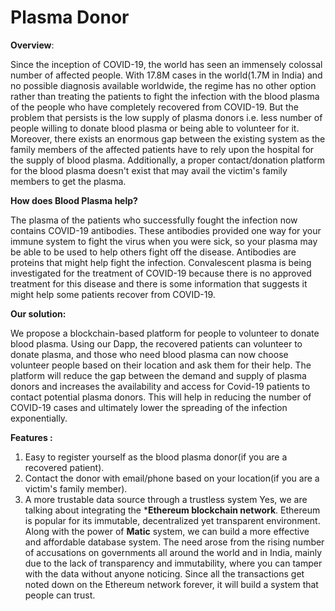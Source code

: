 # Plasma Donor

**Overview**:

Since the inception of COVID-19, the world has seen an immensely colossal number of affected people. With 17.8M cases in the world(1.7M in India) and no possible diagnosis available worldwide, the regime has no other option rather than treating the patients to fight the infection with the blood plasma of the people who have completely recovered from COVID-19. But the problem that persists is the low supply of plasma donors i.e. less number of people willing to donate blood plasma or being able to volunteer for it. Moreover, there exists an enormous gap between the existing system as the family members of the affected patients have to rely upon the hospital for the supply of blood plasma. Additionally, a proper contact/donation platform for the blood plasma doesn't exist that may avail the victim's family members to get the plasma.

**How does Blood Plasma help?**

The plasma of the patients who successfully fought the infection now contains COVID-19 antibodies. These antibodies provided one way for your immune system to fight the virus when you were sick, so your plasma may be able to be used to help others fight off the disease. Antibodies are proteins that might help fight the infection. Convalescent plasma is being investigated for the treatment of COVID-19 because there is no approved treatment for this disease and there is some information that suggests it might help some patients recover from COVID-19.


**Our solution:**

We propose a blockchain-based platform for people to volunteer to donate blood plasma. Using our Dapp, the recovered patients can volunteer to donate plasma, and those who need blood plasma can now choose volunteer people based on their location and ask them for their help. The platform will reduce the gap between the demand and supply of plasma donors and increases the availability and access for Covid-19 patients to contact potential plasma donors. This will help in reducing the number of COVID-19 cases and ultimately lower the spreading of the infection exponentially.

**Features :**

1) Easy to register yourself as the blood plasma donor(if you are a recovered patient).
2) Contact the donor with email/phone based on your location(if you are a victim's family member).
3) A more trustable data source through a trustless system
  Yes, we are talking about integrating the ***Ethereum blockchain network**. Ethereum is popular for its immutable, decentralized yet transparent environment. Along with the power of **Matic** system, we can build a more effective and affordable database system.
The need arose from the rising number of accusations on governments all around the world and in India, mainly due to the lack of transparency and immutability, where you can tamper with the data without anyone noticing. Since all the transactions get noted down on the Ethereum network forever, it will build a system that people can trust.
